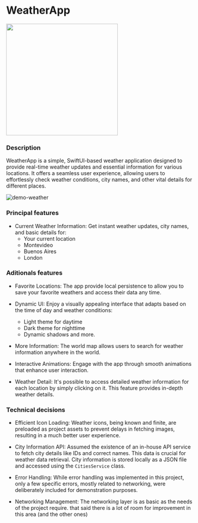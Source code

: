 
# WeatherApp
 <img style="width: 300px;" src="https://github.com/tarruka/weatherApp/assets/147015603/3794785e-c28d-436d-b801-0ae436963fb4">

### Description
WeatherApp is a simple, SwiftUI-based weather application designed to provide real-time weather updates and essential information for various locations. It offers a seamless user experience, allowing users to effortlessly check weather conditions, city names, and other vital details for different places.

![demo-weather](https://github.com/tarruka/weatherApp/assets/147015603/efc4bc9f-893a-440a-a017-469e2d57dd9a)

### Principal features
- Current Weather Information: Get instant weather updates, city names, and basic details for:
    - Your current location
    - Montevideo
    - Buenos Aires
    - London

### Aditionals features
- Favorite Locations: The app provide local persistence to allow you to save your favorite weathers and access their data any time.

- Dynamic UI: Enjoy a visually appealing interface that adapts based on the time of day and weather conditions:
    - Light theme for daytime
    - Dark theme for nighttime
    - Dynamic shadows and more.

- More Information: The world map allows users to search for weather information anywhere in the world.

- Interactive Animations: Engage with the app through smooth animations that enhance user interaction.

- Weather Detail: It's possible to access detailed weather information for each location by simply clicking on it. This feature provides in-depth weather details.

### Technical decisions
- Efficient Icon Loading: Weather icons, being known and finite, are preloaded as project assets to prevent delays in fetching images, resulting in a much better user experience.

- City Information API: Assumed the existence of an in-house API service to fetch city details like IDs and correct names. This data is crucial for weather data retrieval. City information is stored locally as a JSON file and accessed using the `CitiesService` class.

- Error Handling: While error handling was implemented in this project, only a few specific errors, mostly related to networking, were deliberately included for demonstration purposes.

- Networking Management: The networking layer is as basic as the needs of the project require. that said there is a lot of room for improvement in this area (and the other ones)

